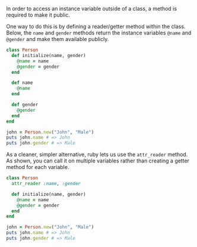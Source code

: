 In order to access an instance variable outside of a class, a method is required to make it public.

One way to do this is by defining a reader/getter method within the class. Below, the `name` and `gender` methods return the instance variables `@name` and `@gender` and make them available publicly.

```ruby
class Person
  def initialize(name, gender)
    @name = name
    @gender = gender
  end

  def name
    @name
  end

  def gender
    @gender
  end
end

john = Person.new("John", "Male")
puts john.name # => John
puts john.gender # => Male
```

As a cleaner, simpler alternative, ruby lets us use the `attr_reader` method. As shown, you can call it on multiple variables rather than creating a getter method for each variable.

```ruby
class Person
  attr_reader :name, :gender

  def initialize(name, gender)
    @name = name
    @gender = gender
  end
end

john = Person.new("John", "Male")
puts john.name # => John
puts john.gender # => Male
```